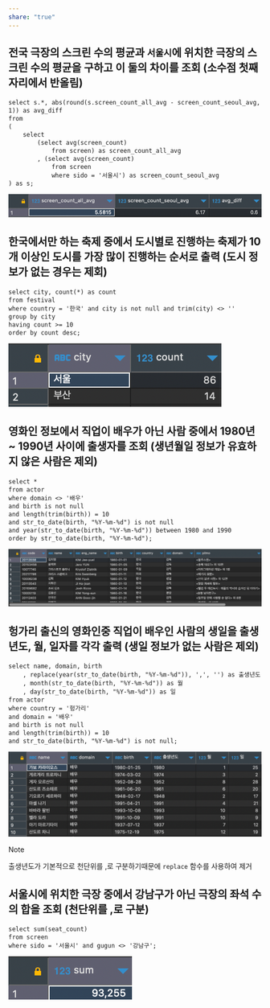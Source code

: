 ```yaml
---
share: "true"
---
```


## 전국 극장의 스크린 수의 평균과 `서울시`에 위치한 극장의 스크린 수의 평균을 구하고 이 둘의 차이를 조회 (소수점 첫째 자리에서 반올림)

```mysql
select s.*, abs(round(s.screen_count_all_avg - screen_count_seoul_avg, 1)) as avg_diff
from
(
	select
		(select avg(screen_count)
			from screen) as screen_count_all_avg
		, (select avg(screen_count)
			from screen
			where sido = '서울시') as screen_count_seoul_avg
) as s;
```
![Pasted image 20231102120521.png](./imgs/Pasted%20image%2020231102120521.png)

## 한국에서만 하는 축제 중에서 도시별로 진행하는 축제가 10개 이상인 도시를 가장 많이 진행하는 순서로 출력 (도시 정보가 없는 경우는 제회)

```mysql
select city, count(*) as count
from festival
where country = '한국' and city is not null and trim(city) <> ''
group by city
having count >= 10
order by count desc;
```
![Pasted image 20231102120533.png](./imgs/Pasted%20image%2020231102120533.png)

## 영화인 정보에서 직업이 배우가 아닌 사람 중에서 1980년 ~ 1990년 사이에 출생자를 조회 (생년월일 정보가 유효하지 않은 사람은 제외)

```mysql
select *
from actor
where domain <> '배우'
and birth is not null
and length(trim(birth)) = 10
and str_to_date(birth, "%Y-%m-%d") is not null
and year(str_to_date(birth, "%Y-%m-%d")) between 1980 and 1990
order by str_to_date(birth, "%Y-%m-%d");
```
![Pasted image 20231102120545.png](./imgs/Pasted%20image%2020231102120545.png)
## 헝가리 출신의 영화인중 직업이 배우인 사람의 생일을 출생년도, 월, 일자를 각각 출력 (생일 정보가 없는 사람은 제외)

```mysql
select name, domain, birth
	, replace(year(str_to_date(birth, "%Y-%m-%d")), ',', '') as 출생년도
	, month(str_to_date(birth, "%Y-%m-%d")) as 월
	, day(str_to_date(birth, "%Y-%m-%d")) as 일
from actor
where country = '헝가리'
and domain = '배우'
and birth is not null
and length(trim(birth)) = 10
and str_to_date(birth, "%Y-%m-%d") is not null;
```
![Pasted image 20231102120600.png](./imgs/Pasted%20image%2020231102120600.png)
>[!NOTE]
>출생년도가 기본적으로 천단위를 ,로 구분하기때문에 `replace` 함수를 사용하여 제거

## 서울시에 위치한 극장 중에서 강남구가 아닌 극장의 좌석 수의 합을 조회 (천단위를 ,로 구분)

```mysql
select sum(seat_count)
from screen
where sido = '서울시' and gugun <> '강남구';
```
![Pasted image 20231102120634.png](./imgs/Pasted%20image%2020231102120634.png)
